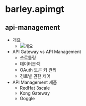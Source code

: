 # barley.apimgt
## api-management 
* 개요 
  * ![개요](https://www.penta.co.kr/img/apimanagement01.png)
* API Gateway vs API Management
  * 쓰로틀링 
  * 데이터분석 
  * OAuth 토큰 키 관리 
  * 경로별 권한 제어 
* API Management 제품 
  * RedHat 3scale 
  * Kong Gateway 
  * Goggle 
  
  
